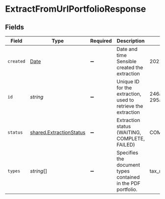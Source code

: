 # ExtractFromUrlPortfolioResponse


## Fields

| Field                                                                                         | Type                                                                                          | Required                                                                                      | Description                                                                                   | Example                                                                                       |
| --------------------------------------------------------------------------------------------- | --------------------------------------------------------------------------------------------- | --------------------------------------------------------------------------------------------- | --------------------------------------------------------------------------------------------- | --------------------------------------------------------------------------------------------- |
| `created`                                                                                     | [Date](https://developer.mozilla.org/en-US/docs/Web/JavaScript/Reference/Global_Objects/Date) | :heavy_minus_sign:                                                                            | Date and time Sensible created the extraction                                                 | 2022-10-31T16:27:53.433                                                                       |
| `id`                                                                                          | *string*                                                                                      | :heavy_minus_sign:                                                                            | Unique ID for the extraction, used to retrieve the extraction                                 | 246a6f60-0e5b-11eb-b720-295a6fba723e                                                          |
| `status`                                                                                      | [shared.ExtractionStatus](../../../sdk/models/shared/extractionstatus.md)                     | :heavy_minus_sign:                                                                            | Extraction status (WAITING, COMPLETE, FAILED)                                                 | COMPLETE                                                                                      |
| `types`                                                                                       | *string*[]                                                                                    | :heavy_minus_sign:                                                                            | Specifies the document types contained in the PDF portfolio.                                  | tax_returns,bank_statements,credit_reports                                                    |